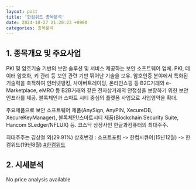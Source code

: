 ```yaml
---
layout: post
title: '한컴위드 종목분석'
date: 2024-10-27 21:20:23 +0900
categories: 종목분석
---
```


## 1. 종목개요 및 주요사업

PKI 및 암호기술 기반의 보안 솔루션 및 서비스 제공하는 보안 소프트웨어 업체. PKI, 데이터 암호화, 키 관리 등 보안 관련 기반 뛰어난 기술을 보유. 암호인증 분야에서 특화된 기술력을 축적하여 인터넷뱅킹, 사이버트레이딩, 온라인쇼핑 등 B2C거래와 e-Marketplace, eMRO 등 B2B거래와 같은 전자상거래의 안정성을 보장하기 위한 보안 인프라를 제공. 블록체인과 스마트 시티 중심의 플랫폼 사업으로 사업영역을 확대.

주요제품으로 보안 소프트웨어 제품(AnySign, AnyPIN, XecureDB, XecureKeyManager), 블록체인/스마트시티 제품(Blockchain Security Suite, Hancom SLedger/NFLUX) 등. 코스닥 상장사인 한글과컴퓨터의 최대주주.

최대주주는 김상철 외(29.91%) 상호변경 : 소프트포럼 -> 한컴시큐어(15년12월) -> 한컴위드(19년8월)
[#한컴위드](#)

## 2. 시세분석

No price analysis available
